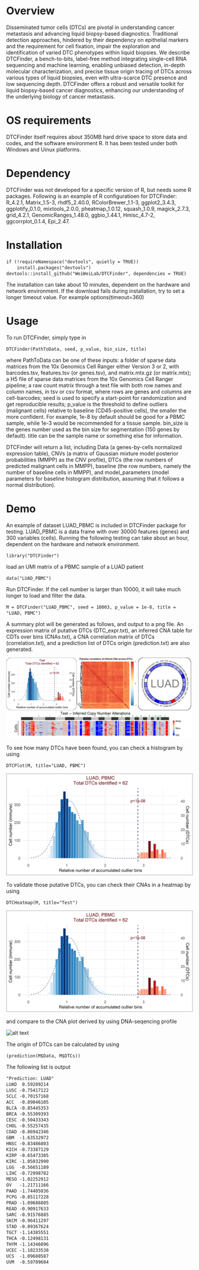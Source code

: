 # Overview 
Disseminated tumor cells (DTCs) are pivotal in understanding cancer metastasis and advancing liquid biopsy-based diagnostics. Traditional detection approaches, hindered by their dependency on epithelial markers and the requirement for cell fixation, impair the exploration and identification of varied DTC phenotypes within liquid biopsies. We describe DTCFinder, a bench-to-bits, label-free method integrating single-cell RNA sequencing and machine learning, enabling unbiased detection, in-depth molecular characterization, and precise tissue origin tracing of DTCs across various types of liquid biopsies, even with ultra-scarce DTC presence and low sequencing depth. DTCFinder offers a robust and versatile toolkit for liquid biopsy-based cancer diagnostics, enhancing our understanding of the underlying biology of cancer metastasis.

# OS requirements
DTCFinder itself requires about 350MB hard drive space to store data and codes, and the software environment R. It has been tested under both Windows and Uinux platforms.

# Dependency
DTCFinder was not developed for a specific version of R, but needs some R packages. Following is an example of R configuratioen for DTCFinder:
R_4.2.1, Matrix_1.5-3, rhdf5_2.40.0, RColorBrewer_1.1-3, ggplot2_3.4.3, ggplotify_0.1.0, mixtools_2.0.0, pheatmap_1.0.12, squash_1.0.9, magick_2.7.3, grid_4.2.1, GenomicRanges_1.48.0, ggbio_1.44.1, Hmisc_4.7-2, ggcorrplot_0.1.4, Epi_2.47.

# Installation

    if (!requireNamespace("devtools", quietly = TRUE))
        install.packages("devtools")
    devtools::install_github("WeiWeiLab/DTCFinder", dependencies = TRUE)

The installation can take about 10 minutes, dependent on the hardware and network environment. If the download fails during installation, try to set a longer timeout value. For example
    options(timeout=360)

#
# Usage

To run DTCFinder, simply type in

    DTCFinder(PathToData, seed, p_value, bin_size, title)

where PathToData can be one of these inputs: a folder of sparse data matrices from the 10x Genomics Cell Ranger either Version 3 or 2, with barcodes.tsv, features.tsv (or genes.tsv), and matrix.mtx.gz (or matrix.mtx);
a H5 file of sparse data matrices from the 10x Genomics Cell Ranger pipeline;
a raw count matrix through a text file with both row names and column names, in tsv or csv format, where rows are genes and columns are cell-barcodes;
seed is used to specify a start-point for randomization and get reproducible results; 
p_value is the threshold to define outliers (malignant cells) relative to baseline (CD45-positive cells), the smaller the more confident. 
For example, 1e-8 by default should be good for a PBMC sample, while 1e-3 would be recommended for a tissue sample. 
bin_size is the genes number used as the bin size for segmentation (150 genes by default).
title can be the sample name or something else for information.

DTCFinder will return a list, including Data (a genes-by-cells normalized expression table), 
CNVs (a matrix of Gaussian mixture model posterior probabilities (MMPP) as the CNV profile), 
DTCs (the row numbers of predicted malignant cells in MMPP), 
baseline (the row numbers, namely the number of baseline cells in MMPP), 
and model_parameters (model parameters for baseline histogram distribution, assuming that it follows a normal distribution).

#
# Demo

An example of dataset LUAD_PBMC is included in DTCFinder package for testing. LUAD_PBMC is a data frame with over 30000 features (genes) and 300 variables (cells). Running the following testing can take about an hour, dependent on the hardware and network environment.

    library("DTCFinder")

load an UMI matrix of a PBMC sample of a LUAD patient

    data("LUAD_PBMC")

Run DTCFinder. If the cell number is larger than 10000, it will take much longer to load and filter the data.  

    M = DTCFinder("LUAD_PBMC", seed = 10003, p_value = 1e-8, title = "LUAD, PBMC")

A summary plot will be generated as follows, and output to a png file. An expression matrix of putative DTCs (DTC_expr.txt), an inferred CNA table for CDTs over bins (CNAs.txt), a CNA correlation matrix of DTCs (correlation.txt), and a prediction list of DTCs origin (prediction.txt) are also generated.

![alt text](https://github.com/WeiWeiLab/DTCFinder-demo/blob/main/plot/output.png?raw=true)

To see how many DTCs have been found, you can check a histogram by using

    DTCPlot(M, title="LUAD, PBMC")

![alt text](https://github.com/WeiWeiLab/DTCFinder-demo/blob/main/plot/histogram.png?raw=true)

To validate those putative DTCs, you can check their CNAs in a heatmap by using

    DTCHeatmap(M, title="Test")

![alt text](https://github.com/WeiWeiLab/DTCFinder-demo/blob/main/plot/histogram.png?raw=true)

and compare to the CNA plot derived by using DNA-seqencing profile 

![alt text](https://github.com/WeiWeiLab/DTCFinder-demo/blob/main/plot/CNV_DNA.png.png?raw=true)

The origin of DTCs can be calculated by using

    (prediction(M$Data, M$DTCs))

The following list is output

    "Prediction: LUAD"
    LUAD  0.59289214
    LUSC -0.75417122
    SCLC -0.70157168
    ACC  -0.89046105
    BLCA -0.85445353
    BRCA -0.55309393
    CESC -0.50433343
    CHOL -0.55257435
    COAD -0.86942346
    GBM  -1.63532972
    HNSC -0.83486803
    KICH -0.73387129
    KIRP -0.65473305
    KIRC -1.05032990
    LGG  -0.56651189
    LIHC -0.72998782
    MESO -1.02252912
    OV   -1.21711166
    PAAD -1.74405036
    PCPG -0.85117228
    PRAD -1.09686805
    READ -0.90917633
    SARC -0.91576885
    SKCM -0.96411297
    STAD -0.09367624
    TGCT -1.14385551
    THCA -0.12498131
    THYM -1.14346096
    UCEC -1.10233538
    UCS  -1.09680587
    UVM  -0.59709604
